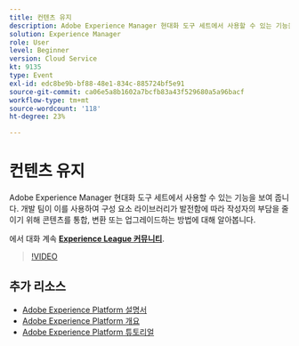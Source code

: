```yaml
---
title: 컨텐츠 유지
description: Adobe Experience Manager 현대화 도구 세트에서 사용할 수 있는 기능을 보여 줍니다. 개발 팀이 이를 사용하여 구성 요소 라이브러리가 발전함에 따라 작성자의 부담을 줄이기 위해 콘텐츠를 통합, 변환 또는 업그레이드하는 방법에 대해 알아봅니다.
solution: Experience Manager
role: User
level: Beginner
version: Cloud Service
kt: 9135
type: Event
exl-id: edc8be9b-bf88-48e1-834c-885724bf5e91
source-git-commit: ca06e5a8b1602a7bcfb83a43f529680a5a96bacf
workflow-type: tm+mt
source-wordcount: '118'
ht-degree: 23%

---
```


# 컨텐츠 유지

Adobe Experience Manager 현대화 도구 세트에서 사용할 수 있는 기능을 보여 줍니다. 개발 팀이 이를 사용하여 구성 요소 라이브러리가 발전함에 따라 작성자의 부담을 줄이기 위해 콘텐츠를 통합, 변환 또는 업그레이드하는 방법에 대해 알아봅니다.

에서 대화 계속 **[Experience League 커뮤니티](https://adobe.ly/3zJuUBH)**.

>[!VIDEO](https://video.tv.adobe.com/v/337577/?quality=12&learn=on&hidetitle=true)

## 추가 리소스

- [Adobe Experience Platform 설명서](https://experienceleague.adobe.com/docs/experience-platform.html)
- [Adobe Experience Platform 개요](https://experienceleague.adobe.com/docs/experience-platform/landing/home.html?lang=ko)
- [Adobe Experience Platform 튜토리얼](https://experienceleague.adobe.com/docs/platform-learn/tutorials/overview.html?lang=en)
